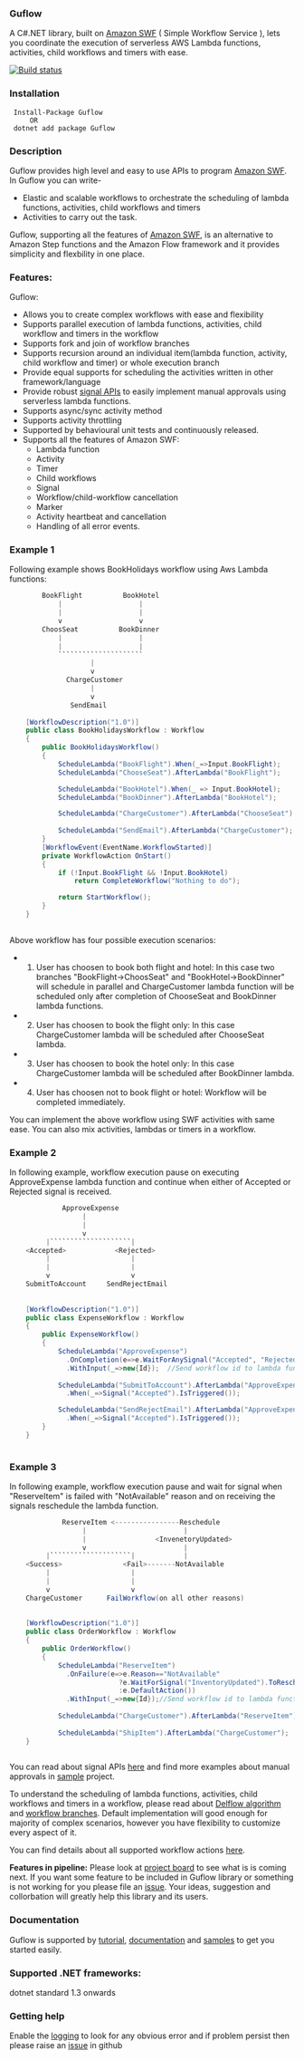 ### Guflow
A C#.NET library, built on [Amazon SWF](https://aws.amazon.com/swf/) ( Simple Workflow Service ), lets you coordinate the execution of serverless AWS Lambda functions, activities, child workflows and timers with ease.

[![Build status](https://ci.appveyor.com/api/projects/status/github/gurmitteotia/guflow?svg=true)](https://ci.appveyor.com/project/gurmitteotia/guflow/branch/master)
### Installation
```
 Install-Package Guflow
     OR
 dotnet add package Guflow
 ```
 ### Description
 Guflow provides high level and easy to use APIs to program [Amazon SWF](https://aws.amazon.com/swf/). In Guflow you can write-
* Elastic and scalable workflows to orchestrate the scheduling of lambda functions, activities, child workflows and timers
* Activities to carry out the task.

Guflow, supporting all the features of [Amazon SWF](https://aws.amazon.com/swf/), is an alternative to Amazon Step functions and the Amazon Flow framework and it provides simplicity and flexbility in one place.

### Features:
Guflow:
* Allows you to create complex workflows with ease and flexibility
* Supports parallel execution of lambda functions, activities, child workflow and timers in the workflow
* Supports fork and join of workflow branches
* Supports recursion around an individual item(lambda function, activity, child workflow and timer) or whole execution branch
* Provide equal supports for scheduling the activities written in other framework/language
* Provide robust [signal APIs](https://github.com/gurmitteotia/guflow/wiki/Workflow-signals) to easily implement manual approvals using serverless lambda functions.
* Supports async/sync activity method
* Supports activity throttling
* Supported by behavioural unit tests and continuously released.
* Supports all the features of Amazon SWF:
  * Lambda function
  * Activity
  * Timer
  * Child workflows
  * Signal
  * Workflow/child-workflow cancellation
  * Marker
  * Activity heartbeat and cancellation
  * Handling of all error events.


### Example 1
Following example shows BookHolidays workflow using Aws Lambda functions:
     
```cs
        BookFlight          BookHotel
            |                   |
            |                   |
            v                   v
        ChoosSeat          BookDinner
            |                   |
            |                   |
            `````````````````````
                    |
                    v
              ChargeCustomer
                    |
                    v
               SendEmail
              
    [WorkflowDescription("1.0")]
    public class BookHolidaysWorkflow : Workflow
    {
        public BookHolidaysWorkflow()
        {
            ScheduleLambda("BookFlight").When(_=>Input.BookFlight);
            ScheduleLambda("ChooseSeat").AfterLambda("BookFlight");

            ScheduleLambda("BookHotel").When(_ => Input.BookHotel);
            ScheduleLambda("BookDinner").AfterLambda("BookHotel");

            ScheduleLambda("ChargeCustomer").AfterLambda("ChooseSeat").AfterLambda("BookDinner");
            
            ScheduleLambda("SendEmail").AfterLambda("ChargeCustomer");
        }
        [WorkflowEvent(EventName.WorkflowStarted)]
        private WorkflowAction OnStart()
        {
            if (!Input.BookFlight && !Input.BookHotel)
                return CompleteWorkflow("Nothing to do");

            return StartWorkflow();
        }
    }             
          
```
Above workflow has four possible execution scenarios:
* 1. User has choosen to book both flight and hotel: In this case two branches "BookFlight->ChoosSeat" and "BookHotel->BookDinner" will schedule in parallel and ChargeCustomer lambda function will be scheduled only after completion of ChooseSeat and BookDinner lambda functions.
* 2. User has choosen to book the flight only: In this case ChargeCustomer lambda will be scheduled after ChooseSeat lambda.
* 3. User has choosen to book the hotel only: In this case ChargeCustomer lambda will be scheduled after BookDinner lambda.
* 4. User has choosen not to book flight or hotel: Workflow will be completed immediately.

You can implement the above workflow using SWF activities with same ease. You can also mix activities, lambdas or timers in a workflow. 

### Example 2
In following example, workflow execution pause on executing ApproveExpense lambda function and continue when either of Accepted or Rejected signal is received.
```cs
             ApproveExpense          
                  |
                  |
                  v
         |````````````````````|
    <Accepted>            <Rejected>
         |                    |
         |                    |
         v                    v
    SubmitToAccount     SendRejectEmail              
            
              
    [WorkflowDescription("1.0")]
    public class ExpenseWorkflow : Workflow
    {
        public ExpenseWorkflow()
        {
            ScheduleLambda("ApproveExpense")
              .OnCompletion(e=>e.WaitForAnySignal("Accepted", "Rejected"))
              .WithInput(_=>new{Id});  //Send workflow id to lambda functions to send signals to this workflow.
         
            ScheduleLambda("SubmitToAccount").AfterLambda("ApproveExpense")
              .When(_=>Signal("Accepted").IsTriggered());

            ScheduleLambda("SendRejectEmail").AfterLambda("ApproveExpense")
              .When(_=>Signal("Accepted").IsTriggered());
        }
    }             
          
```


### Example 3
In following example, workflow execution pause and wait for signal when "ReserveItem" is failed with "NotAvailable" reason and on receiving the signals reschedule the lambda function.
```cs
             ReserveItem <----------------Reschedule         
                  |                        |
                  |                 <InvenetoryUpdated>
                  v                        |
         |````````````````````|            |
    <Success>               <Fail>-------NotAvailable
         |                    |       
         |                    |
         v                    v
    ChargeCustomer      FailWorkflow(on all other reasons)              
            
              
    [WorkflowDescription("1.0")]
    public class OrderWorkflow : Workflow
    {
        public OrderWorkflow()
        {
            ScheduleLambda("ReserveItem")
              .OnFailure(e=>e.Reason=="NotAvailable"
                           ?e.WaitForSignal("InventoryUpdated").ToReschedule()
                           :e.DefaultAction())
              .WithInput(_=>new{Id});//Send workflow id to lambda functions to send signals to this workflow.
         
            ScheduleLambda("ChargeCustomer").AfterLambda("ReserveItem");
          
            ScheduleLambda("ShipItem").AfterLambda("ChargeCustomer");
    }             
          
```
You can read about signal APIs [here](https://github.com/gurmitteotia/guflow/wiki/Workflow-signals) and find more examples about manual approvals in [sample](https://github.com/gurmitteotia/guflow-samples/tree/master/ServerlessManualApproval) project.

To understand the scheduling of lambda functions, activities, child workflows and timers in a workflow, please read about [Delflow algorithm](https://github.com/gurmitteotia/guflow/wiki/Deflow-algorithm) and [workflow branches](https://github.com/gurmitteotia/guflow/wiki/Execution-branches). Default implementation will good enough for majority of complex scenarios, however you have flexibility to customize every aspect of it.

You can find details about all supported workflow actions [here](https://github.com/gurmitteotia/guflow/wiki/Workflow-actions). 

**Features in pipeline:** Please look at [project board](https://github.com/gurmitteotia/guflow/projects/1) to see what is is coming next. If you want some feature to be included in Guflow library or something is not working for you please file an [issue](https://github.com/gurmitteotia/guflow/issues). Your ideas, suggestion and collorbation will greatly help this library and its users.

### Documentation
Guflow is supported by [tutorial](https://github.com/gurmitteotia/guflow/wiki/Tutorial), [documentation](https://github.com/gurmitteotia/guflow/wiki) and [samples](https://github.com/gurmitteotia/guflow-samples) to get you started easily.

### Supported .NET frameworks:
dotnet standard 1.3 onwards

### Getting help
Enable the [logging](https://github.com/gurmitteotia/guflow/wiki/Logging) to look for any obvious error and if problem persist then please raise an [issue](https://github.com/gurmitteotia/guflow/issues) in github

